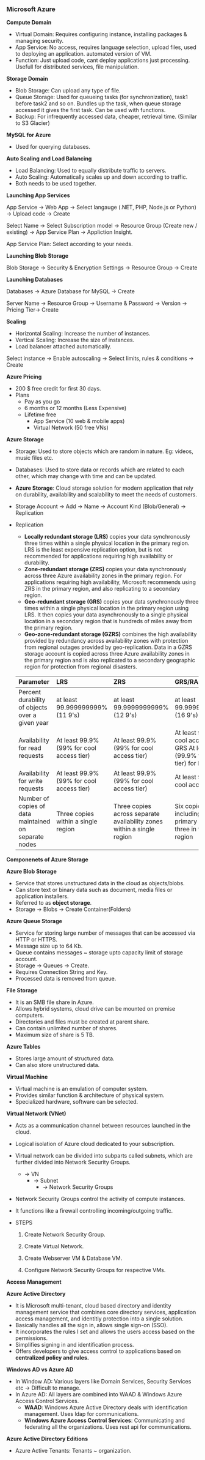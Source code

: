 ### Microsoft Azure

**Compute Domain**

- Virtual Domain: Requires configuring instance, installing packages & managing security.
- App Service: No access, requires language selection, upload files, used to deploying an application. automated version of VM.
- Function: Just upload code, cant deploy applications just processing. Usefull for distributed services, file manipulation.

**Storage Domain**

- Blob Storage: Can upload any type of file.
- Queue Storage: Used for queueing tasks (for synchronization), task1 before task2 and so on. Bundles up the task, when queue storage accessed it gives the first task. Can be used with functions.
- Backup: For infrequently accessed data, cheaper, retrieval time. (Similar to S3 Glacier)

**MySQL for Azure**

- Used for querying databases.

**Auto Scaling and Load Balancing** 

- Load Balancing: Used to equally distribute traffic to servers.
- Auto Scaling: Automatically scales up and down according to traffic.
- Both needs to be used together.

**Launching App Services**

App Service -> Web App -> Select langauge (.NET, PHP, Node.js or Python) -> Upload code -> Create

Select Name -> Select Subscription model -> Resource Group (Create new / existing) -> App Service Plan -> Appliction Insight.

App Service Plan: Select according to your needs.

**Launching Blob Storage**

Blob Storage -> Security & Encryption Settings -> Resource Group -> Create

**Launching Databases**

Databases -> Azure Database for MySQL -> Create

Server Name -> Resource Group -> Username & Password -> Version -> Pricing Tier-> Create

**Scaling**

- Horizontal Scaling: Increase the number of instances.
- Vertical Scaling: Increase the size of instances.
- Load balancer attached automatically.

Select instance -> Enable autoscaling -> Select limits, rules  & conditions -> Create

**Azure Pricing**

- 200 $ free credit for first 30 days.
- Plans
  - Pay as you go
  - 6 months or 12 months (Less Expensive)
  - Lifetime free 
    - App Service (10 web & mobile apps)
    - Virtual Network (50 free VNs)

**Azure Storage**

- Storage: Used to store objects which are random in nature. Eg: videos, music files etc.
- Databases: Used to store data or records which are related to each other, which may change with time and can be updated.

- **Azure Storage**: Cloud storage solution for modern application that rely on durability, availability and scalability to meet the needs of customers.

- Storage Account -> Add -> Name -> Account Kind (Blob/General) -> Replication

- Replication

  - **Locally redundant storage (LRS)** copies your data synchronously three times within a single physical location in the primary region. LRS is the least expensive replication option, but is not recommended for applications requiring high availability or durability.
  - **Zone-redundant storage (ZRS)** copies your data synchronously across three Azure availability zones in the primary region. For applications requiring high availability, Microsoft recommends using ZRS in the primary region, and also replicating to a secondary region.
  - **Geo-redundant storage (GRS)** copies your data synchronously three times within a single physical location in the primary region using LRS. It then copies your data asynchronously to a single physical location in a secondary region that is hundreds of miles away from the primary region. 
  - **Geo-zone-redundant storage (GZRS)** combines the high availability provided by redundancy across availability zones with protection from regional outages provided by geo-replication. Data in a GZRS storage account is copied across three Azure availability zones in the primary region and is also replicated to a secondary geographic region for protection from regional disasters.

  | Parameter                                             | LRS                                       | ZRS                                                          | GRS/RA-GRS                                                   | GZRS/RA-GZRS                                                 |
  | :---------------------------------------------------- | :---------------------------------------- | :----------------------------------------------------------- | :----------------------------------------------------------- | :----------------------------------------------------------- |
  | Percent durability of objects over a given year       | at least 99.999999999% (11 9's)           | at least 99.9999999999% (12 9's)                             | at least 99.99999999999999% (16 9's)                         | at least 99.99999999999999% (16 9's)                         |
  | Availability for read requests                        | At least 99.9% (99% for cool access tier) | At least 99.9% (99% for cool access tier)                    | At least 99.9% (99% for cool access tier) for GRS  At least 99.99% (99.9% for cool access tier) for RA-GRS | At least 99.9% (99% for cool access tier) for GZRS  At least 99.99% (99.9% for cool access tier) for RA-GZRS |
  | Availability for write requests                       | At least 99.9% (99% for cool access tier) | At least 99.9% (99% for cool access tier)                    | At least 99.9% (99% for cool access tier)                    | At least 99.9% (99% for cool access tier)                    |
  | Number of copies of data maintained on separate nodes | Three copies within a single region       | Three copies across separate availability zones within a single region | Six copies total, including three in the primary region and three in the secondary region | Six copies total, including three across separate availability zones in the primary region and three locally redundant copies in the secondary region |

**Componenets of Azure Storage**

**Azure Blob Storage**

- Service that stores unstructured data in the cloud as objects/blobs.
- Can store text or binary data such as document, media files or application installers.
- Referred to as **object storage**.
- Storage -> Blobs -> Create Container(Folders)

**Azure Queue Storage**

- Service for storing large number of messages that can be accessed via HTTP or HTTPS.
- Message size up to 64 Kb.
- Queue contains messages ~ storage upto capacity limit of storage account.
- Storage -> Queues -> Create.
- Requires Connection String and Key.
- Processed data is removed from queue.

**File Storage**

- It is an SMB file share in Azure.
- Allows hybrid systems, cloud drive can be mounted on premise computers.
- Directories and files must be created at parent share.
- Can contain unlimited number of shares.
- Maximum size of share is 5 TB.

**Azure Tables**

- Stores large amount of structured data.
- Can also store unstructured data.

**Virtual Machine**

- Virtual machine is an emulation of computer system.
- Provides similar function & architecture of physical system.
- Specialized hardware, software can be selected.

**Virtual Network (VNet)**

- Acts as a communication channel between resources launched in the cloud.

- Logical isolation of Azure cloud dedicated to your subscription.

- Virtual network can be divided into subparts called subnets, which are further divided into Network Security Groups.

  - -> VN
    - -> Subnet
      - -> Network Security Groups

- Network Security Groups control the activity of compute instances.

- It functions like a firewall controlling incoming/outgoing traffic.

- STEPS

  1. Create Network Security Group.

  2. Create Virtual Network.

  3. Create Webserver VM & Database VM.
  4. Configure Network Security Groups for respective VMs.

**Access Management**

**Azure Active Directory**

- It is Microsoft multi-tenant, cloud based directory and identity management service that combines core directory services, application access management, and identitiy protection into a single solution.
- Basically handles all the sign in, allows single sign-on (SSO).
- It incorporates the rules I set and allows the users access based on the permissions.
- Simplifies signing in and identification process.
- Offers developers to give access control to applications based on **centralized policy and rules.**

**Windows AD vs Azure AD**

- In Window AD: Various layers like Domain Services, Security Services etc -> Difficult to manage.
- In Azure AD: All layers are combined into WAAD & Windows Azure Access Control Services.
  - **WAAD**: Windows Azure Active Directory deals with identification management. Uses ldap for communications.
  - **Windows Azure Access Control Services**: Communicating and federating all the organizations. Uses rest api for communications.

**Azure Active Directory Editions**

- Azure Active Tenants: Tenants ~ organization.





























